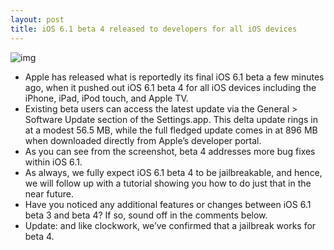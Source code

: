 ```yaml
---
layout: post
title: iOS 6.1 beta 4 released to developers for all iOS devices
---
```

![img](http://media.idownloadblog.com/wp-content/uploads/2012/12/iOS-6.1-beta-4.png)
* Apple has released what is reportedly its final iOS 6.1 beta a few minutes ago, when it pushed out iOS 6.1 beta 4 for all iOS devices including the iPhone, iPad, iPod touch, and Apple TV.
* Existing beta users can access the latest update via the General > Software Update section of the Settings.app. This delta update rings in at a modest 56.5 MB, while the full fledged update comes in at 896 MB when downloaded directly from Apple’s developer portal.
* As you can see from the screenshot, beta 4 addresses more bug fixes within iOS 6.1.
* As always, we fully expect iOS 6.1 beta 4 to be jailbreakable, and hence, we will follow up with a tutorial showing you how to do just that in the near future.
* Have you noticed any additional features or changes between iOS 6.1 beta 3 and beta 4? If so, sound off in the comments below.
* Update: and like clockwork, we’ve confirmed that a jailbreak works for beta 4.

